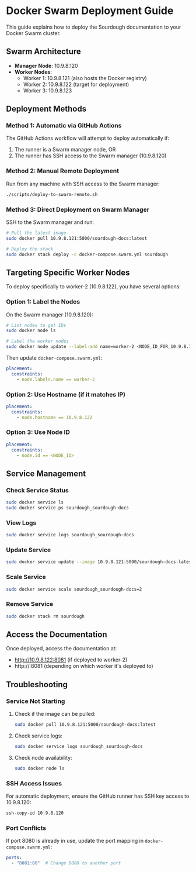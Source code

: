 # Docker Swarm Deployment Guide

This guide explains how to deploy the Sourdough documentation to your Docker Swarm cluster.

## Swarm Architecture

- **Manager Node**: 10.9.8.120
- **Worker Nodes**: 
  - Worker 1: 10.9.8.121 (also hosts the Docker registry)
  - Worker 2: 10.9.8.122 (target for deployment)
  - Worker 3: 10.9.8.123

## Deployment Methods

### Method 1: Automatic via GitHub Actions
The GitHub Actions workflow will attempt to deploy automatically if:
1. The runner is a Swarm manager node, OR
2. The runner has SSH access to the Swarm manager (10.9.8.120)

### Method 2: Manual Remote Deployment
Run from any machine with SSH access to the Swarm manager:
```bash
./scripts/deploy-to-swarm-remote.sh
```

### Method 3: Direct Deployment on Swarm Manager
SSH to the Swarm manager and run:
```bash
# Pull the latest image
sudo docker pull 10.9.8.121:5000/sourdough-docs:latest

# Deploy the stack
sudo docker stack deploy -c docker-compose.swarm.yml sourdough
```

## Targeting Specific Worker Nodes

To deploy specifically to worker-2 (10.9.8.122), you have several options:

### Option 1: Label the Nodes
On the Swarm manager (10.9.8.120):
```bash
# List nodes to get IDs
sudo docker node ls

# Label the worker nodes
sudo docker node update --label-add name=worker-2 <NODE_ID_FOR_10.9.8.122>
```

Then update `docker-compose.swarm.yml`:
```yaml
placement:
  constraints:
    - node.labels.name == worker-2
```

### Option 2: Use Hostname (if it matches IP)
```yaml
placement:
  constraints:
    - node.hostname == 10.9.8.122
```

### Option 3: Use Node ID
```yaml
placement:
  constraints:
    - node.id == <NODE_ID>
```

## Service Management

### Check Service Status
```bash
sudo docker service ls
sudo docker service ps sourdough_sourdough-docs
```

### View Logs
```bash
sudo docker service logs sourdough_sourdough-docs
```

### Update Service
```bash
sudo docker service update --image 10.9.8.121:5000/sourdough-docs:latest sourdough_sourdough-docs
```

### Scale Service
```bash
sudo docker service scale sourdough_sourdough-docs=2
```

### Remove Service
```bash
sudo docker stack rm sourdough
```

## Access the Documentation

Once deployed, access the documentation at:
- http://10.9.8.122:8081 (if deployed to worker-2)
- http://<worker-ip>:8081 (depending on which worker it's deployed to)

## Troubleshooting

### Service Not Starting
1. Check if the image can be pulled:
   ```bash
   sudo docker pull 10.9.8.121:5000/sourdough-docs:latest
   ```

2. Check service logs:
   ```bash
   sudo docker service logs sourdough_sourdough-docs
   ```

3. Check node availability:
   ```bash
   sudo docker node ls
   ```

### SSH Access Issues
For automatic deployment, ensure the GitHub runner has SSH key access to 10.9.8.120:
```bash
ssh-copy-id 10.9.8.120
```

### Port Conflicts
If port 8080 is already in use, update the port mapping in `docker-compose.swarm.yml`:
```yaml
ports:
  - "8081:80"  # Change 8080 to another port
```